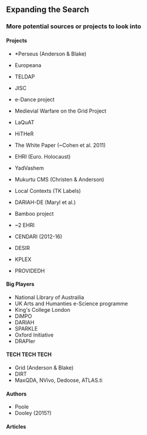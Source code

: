 ## Expanding the Search
### More potential sources or projects to look into


#### Projects

- *Perseus  (Anderson & Blake)
- Europeana
- TELDAP
- JISC
- e-Dance project
- Medievial Warfare on the Grid Project
- LaQuAT
- HiTHeR
- The White Paper (~Cohen et al. 2011)
- EHRI (Euro. Holocaust)
- YadVashem

- Mukurtu CMS (Christen & Anderson)
- Local Contexts (TK Labels)

- DARIAH-DE (Maryl et al.) 
- Bamboo project
- ~2 EHRI
- CENDARI (2012-16)
- DESIR
- KPLEX
- PROVIDEDH

#### Big Players
- National Library of Austrailia
- UK Arts and Humanties e-Science programme
- King's College London
- DiMPO 
- DARIAH
- SPARKLE
- Oxford Initiative
- DRAPIer




#### TECH TECH TECH

- Grid (Anderson & Blake)
- DIRT
- MaxQDA, NVivo, Dedoose, ATLAS.ti


#### Authors

- Poole
- Dooley (2015?)

#### Articles

